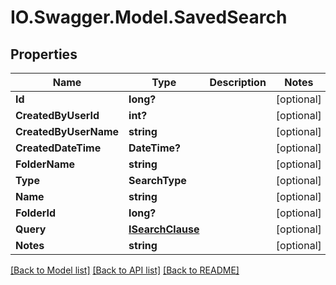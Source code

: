 # IO.Swagger.Model.SavedSearch
## Properties

Name | Type | Description | Notes
------------ | ------------- | ------------- | -------------
**Id** | **long?** |  | [optional] 
**CreatedByUserId** | **int?** |  | [optional] 
**CreatedByUserName** | **string** |  | [optional] 
**CreatedDateTime** | **DateTime?** |  | [optional] 
**FolderName** | **string** |  | [optional] 
**Type** | **SearchType** |  | [optional] 
**Name** | **string** |  | [optional] 
**FolderId** | **long?** |  | [optional] 
**Query** | [**ISearchClause**](ISearchClause.md) |  | [optional] 
**Notes** | **string** |  | [optional] 

[[Back to Model list]](../README.md#documentation-for-models) [[Back to API list]](../README.md#documentation-for-api-endpoints) [[Back to README]](../README.md)

